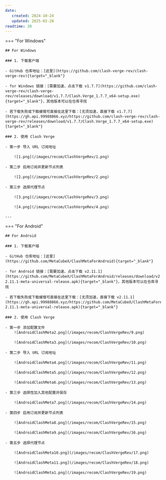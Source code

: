 ```yaml
---
date:
   created: 2024-10-24
   updated: 2025-02-28
readtime: 20
---
```


=== "For Windows"

    ## For Windows

    ### 1. 下载客户端

    - GitHub 仓库地址：[这里](https://github.com/clash-verge-rev/clash-verge-rev){target="_blank"}

    - for Windows 链接：[需要加速，点击下载 v1.7.7](https://github.com/clash-verge-rev/clash-verge-rev/releases/download/v1.7.7/Clash.Verge_1.7.7_x64-setup.exe){target="_blank"}，其他版本可以在仓库寻找

    - 若下载失败或下载缓慢可直接在这里下载：[无须加速，直接下载 v1.7.7](https://gh.api.99988866.xyz/https://github.com/clash-verge-rev/clash-verge-rev/releases/download/v1.7.7/Clash.Verge_1.7.7_x64-setup.exe){target="_blank"}

    ### 2. 使用 Clash Verge

    - 第一步 导入 URL 订阅地址

        ![1.png](/images/recom/ClashVergeRev/1.png)

    - 第二步 启用订阅并更新节点列表

        ![2.png](/images/recom/ClashVergeRev/2.png)

    - 第三步 选择代理节点

        ![3.png](/images/recom/ClashVergeRev/3.png)

        ![4.png](/images/recom/ClashVergeRev/4.png)

    ---

<!-- === "For Linux"

    ## For Linux

    ### 1. 下载客户端

    - GitHub 仓库地址：[这里](https://github.com/clash-verge-rev/clash-verge-rev/releases){target="_blank"}

    - for Linux 链接：[需要加速，点击下载 v1.7.7](https://github.com/clash-verge-rev/clash-verge-rev/releases/download/v1.7.7/clash-verge_1.7.7_amd64.deb){target="_blank"}，其他版本可以在仓库寻找

    - 若下载失败或下载缓慢可直接在这里下载：[无须加速，直接下载 v1.7.7](https://gh.api.99988866.xyz/https://github.com/clash-verge-rev/clash-verge-rev/releases/download/v1.7.7/clash-verge_1.7.7_amd64.deb){target="_blank"}

    ### 2. 使用 Clash Verge

    - 第一步 导入 URL 订阅地址
        ![1.png]()

    - 第二步 启用订阅并更新节点列表
        ![2.png]()

    - 第三步 选择代理节点
        ![3.png]()

        ![4.png]()

    --- -->

=== "For Android"

    ## For Android
    
    ### 1. 下载客户端

    - GitHub 仓库地址：[这里](https://github.com/MetaCubeX/ClashMetaForAndroid){target="_blank"}

    - for Android 链接：[需要加速，点击下载 v2.11.1](https://github.com/MetaCubeX/ClashMetaForAndroid/releases/download/v2.11.1/cmfa-2.11.1-meta-universal-release.apk){target="_blank"}，其他版本可以在仓库寻找

    - 若下载失败或下载缓慢可直接在这里下载：[无须加速，直接下载 v2.11.1](https://gh.api.99988866.xyz/https://github.com/MetaCubeX/ClashMetaForAndroid/releases/download/v2.11.1/cmfa-2.11.1-meta-universal-release.apk){target="_blank"}

    ### 2. 使用 Clash Verge

    - 第一步 添加配置文件
        ![AndroidClashMeta2.png](/images/recom/ClashVergeRev/9.png)

        ![AndroidClashMeta3.png](/images/recom/ClashVergeRev/10.png)

    - 第二步 导入 URL 订阅地址
        
        ![AndroidClashMeta4.png](/images/recom/ClashVergeRev/11.png)
        
        ![AndroidClashMeta5.png](/images/recom/ClashVergeRev/12.png)
        
        ![AndroidClashMeta6.png](/images/recom/ClashVergeRev/13.png)

    - 第三步 选择性加入其他配置并保存
        
        ![AndroidClashMeta7.png](/images/recom/ClashVergeRev/14.png)

    - 第四步 启用订阅并更新节点列表

        ![AndroidClashMeta8.png](/images/recom/ClashVergeRev/15.png)

        ![AndroidClashMeta9.png](/images/recom/ClashVergeRev/16.png)

    - 第五步 选择代理节点

        ![AndroidClashMeta10.png](/images/recom/ClashVergeRev/17.png)

        ![AndroidClashMeta11.png](/images/recom/ClashVergeRev/18.png)

        ![AndroidClashMeta1.png](/images/recom/ClashVergeRev/19.png)